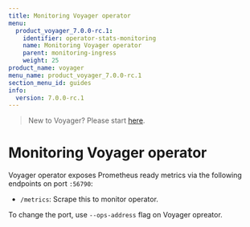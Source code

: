 ```yaml
---
title: Monitoring Voyager operator
menu:
  product_voyager_7.0.0-rc.1:
    identifier: operator-stats-monitoring
    name: Monitoring Voyager operator
    parent: monitoring-ingress
    weight: 25
product_name: voyager
menu_name: product_voyager_7.0.0-rc.1
section_menu_id: guides
info:
  version: 7.0.0-rc.1
---
```


> New to Voyager? Please start [here](/products/voyager/7.0.0-rc.1/concepts/overview).

# Monitoring Voyager operator

Voyager operator exposes Prometheus ready metrics via the following endpoints on port `:56790`:

- `/metrics`: Scrape this to monitor operator.

To change the port, use `--ops-address` flag on Voyager opreator.
